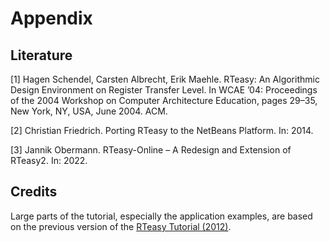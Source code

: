 # Appendix

## Literature

[1] Hagen Schendel, Carsten Albrecht, Erik Maehle. RTeasy: An Algorithmic Design Environment on Register Transfer Level. In WCAE ’04: Proceedings of the 2004 Workshop on Computer Architecture Education, pages 29–35, New York, NY, USA, June 2004. ACM.

[2] Christian Friedrich. Porting RTeasy to the NetBeans Platform. In: 2014.

[3] Jannik Obermann. RTeasy-Online – A Redesign and Extension of RTeasy2. In: 2022.

## Credits

Large parts of the tutorial, especially the application examples, are based on the previous version of the [RTeasy Tutorial (2012)](https://www.iti.uni-luebeck.de/fileadmin/Lehre/RTeasy/Tutorial.pdf).
